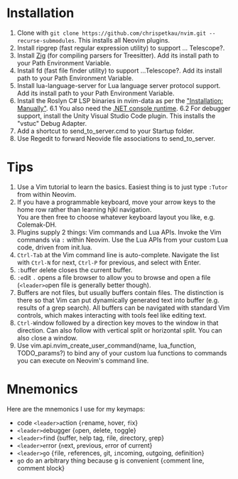 # Installation
1. Clone with `git clone https://github.com/chrispetkau/nvim.git --recurse-submodules`. This installs all Neovim
plugins.
2. Install ripgrep (fast regular expression utility) to support ... Telescope?.
3. Install [Zig](https://ziglang.org/download/) (for compiling parsers for Treesitter). Add its install path to your 
Path Environment Variable.
4. Install fd (fast file finder utility) to support ...Telescope?. Add its install path to your Path Environment 
Variable.
5. Install lua-language-server for Lua language server protocol support. Add its install path to your Path Environment 
Variable.
6. Install the Roslyn C# LSP binaries in nvim-data as per the ["Installation: Manually"](https://github.com/seblyng/roslyn.nvim).
6.1 You also need the [.NET console runtime](https://dotnet.microsoft.com/en-us/download/dotnet/9.0/runtime?cid=getdotnetcore&os=windows&arch=x64).
6.2 For debugger support, install the Unity Visual Studio Code plugin. This installs the "vstuc" Debug Adapter.
7. Add a shortcut to send_to_server.cmd to your Startup folder.
8. Use Regedit to forward Neovide file associations to send_to_server.

# Tips
1. Use a Vim tutorial to learn the basics. Easiest thing is to just type `:Tutor` from within Neovim.
2. If you have a programmable keyboard, move your arrow keys to the home row rather than learning hjkl navigation.  
You are then free to choose whatever keyboard layout you like, e.g. Colemak-DH.
3. Plugins supply 2 things: Vim commands and Lua APIs. Invoke the Vim commands via `:` within Neovim. Use the Lua APIs
from your custom Lua code, driven from init.lua.
4. `Ctrl-Tab` at the Vim command line is auto-complete. Navigate the list with `Ctrl-N` for next, `Ctrl-P` for previous, and
select with Enter.
5. `:b`uffer `d`elete closes the current buffer.
6. `:e`dit `.` opens a file browser to allow you to browse and open a file (`<leader>o`pen file is generally better
though).
7. Buffers are not files, but usually buffers contain files. The distinction is there so that Vim can put dynamically
generated text into buffer (e.g. results of a grep search). All buffers can be navigated with standard Vim controls,
which makes interacting with tools feel like editing text.
8. `Ctrl-W`indow followed by a direction key moves to the window in that direction. Can also follow with `v`ertical
split or horizontal `s`plit. You can also `c`lose a window.
9. Use vim.api.nvim_create_user_command(name, lua_function, TODO_params?) to bind any of your custom lua functions
to commands you can execute on Neovim's command line.

# Mnemonics
Here are the mnemonics I use for my keymaps:
- code `<leader>a`ction {`r`ename, `h`over, `f`ix}
- `<leader>d`ebugger {`o`pen, `d`elete, `t`oggle}
- `<leader>f`ind {`b`uffer, `h`elp tag, `f`ile, `d`irectory, `g`rep}
- `<leader>e`rror {`n`ext, `p`revious, `e`rror of current}
- `<leader>g`o {`f`ile, `r`eferences, `g`it, `i`ncoming, `o`utgoing, `d`efinition}
- `g`o do an arbitrary thing because g is convenient {`c`omment line, comment `b`lock}
